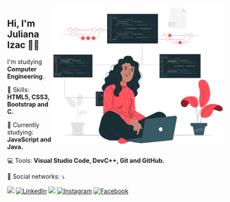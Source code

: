 <img src="./images/icon-woman.jpg" width="400px" align="right" alt="icon-woman">

<h2 align="left">Hi, I'm Juliana Izac 👋🏽</h1>
<p align=left>I'm studying <strong>Computer Engineering</strong>.</p>
<p align="left">🚀 Skills: <strong>HTML5, CSS3, Bootstrap and C.</strong></p>
<p align="left">🌈 Currently studying: <strong>JavaScript and Java.</strong></p>
<p align="left">💻 Tools: <strong>Visual Studio Code, DevC++, Git and GitHub.</strong></p>
<p align="left">💌 Social networks: ⤵️</p>

<p align="left">
  <a href="mailto:dev.julianaizac@gmail.com" alt="Gmail"><img src="https://img.shields.io/badge/-Gmail-FF0000?style=flat-square&labelColor=FF0000&logo=gmail&logoColor=white&link=mailto:dev.julianaizac@gmail.com"/></a>
  <a href="https://www.linkedin.com/in/julianaizac"><img src="https://img.shields.io/badge/LinkedIn-%230077B5.svg?&style=flat-square&logo=linkedin&logoColor=white" alt="LinkedIn"></a>
  <a href="https://api.whatsapp.com/send?phone=5515996311542&text=Ol%C3%A1%20Juliana!%20" alt="WhatsApp"><img src="https://img.shields.io/badge/-WhatsApp-25d366?style=flat-square&labelColor=25d366&logo=whatsapp&logoColor=white&link=https://api.whatsapp.com/send?phone=5515996311542&text=Ol%C3%A1%20Juliana!%20"/></a>
  <a href="https://www.instagram.com/juizac"><img src="https://img.shields.io/badge/Instagram-%23E4405F.svg?&style=flat-square&logo=instagram&logoColor=white" alt="Instagram"></a>
  <a href="https://www.facebook.com/julianaizac"><img src="https://img.shields.io/badge/Facebook-%231877F2.svg?&style=flat-square&logo=facebook&logoColor=white" alt="Facebook"></a>
</p>
